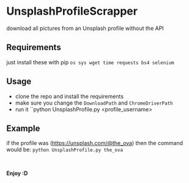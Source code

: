 # UnsplashProfileScrapper
download all pictures from an Unsplash profile without the API

## Requirements
just install these with pip
``os sys wget time requests bs4 selenium``
## Usage
* clone the repo and install the requirements 
* make sure you change the ``DownloadPath`` and ``ChromeDriverPath``
* run it ``python UnsplashProfile.py <profile_username>

## Example
if the profile was (https://unsplash.com/@the_ova) then the command would be: 
``python UnsplashProfile.py the_ova``

<br>

**Enjoy :D**
